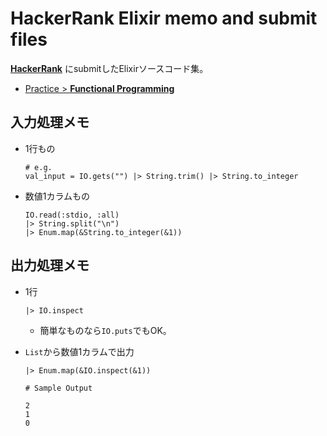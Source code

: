 # HackerRank Elixir memo and submit files

[__HackerRank__](https://www.hackerrank.com/dashboard)
にsubmitしたElixirソースコード集。

- [Practice > __Functional Programming__](https://www.hackerrank.com/domains/fp?filters%5Bstatus%5D%5B%5D=unsolved)


## 入力処理メモ
- 1行もの
  ```
  # e.g.
  val_input = IO.gets("") |> String.trim() |> String.to_integer
  ```

- 数値1カラムもの
  ```
  IO.read(:stdio, :all)
  |> String.split("\n")
  |> Enum.map(&String.to_integer(&1))
  ```

## 出力処理メモ
- 1行
  ```
  |> IO.inspect
  ```
  - 簡単なものなら`IO.puts`でもOK。

- `List`から数値1カラムで出力
  ```
  |> Enum.map(&IO.inspect(&1))
  ```
  ```
  # Sample Output

  2
  1
  0
  ```
